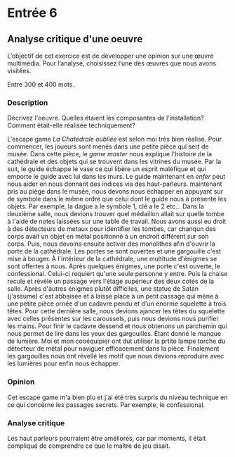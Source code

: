 # Entrée 6
## Analyse critique d'une oeuvre

L’objectif de cet exercice est de développer une opinion sur une œuvre multimédia. Pour l’analyse, choisissez l’une des œuvres que nous avons visitées. 

Entre 300 et 400 mots. 

### Description
Décrivez l'oeuvre. Quelles étaient les composantes de l'installation? Comment était-elle réalisée techniquement? 

L'escape game *La Chatédrale oubliée* est selon moi très bien réalisé. Pour commencer, les joueurs sont menés dans une petite pièce qui sert de musée. Dans cette pièce, le *game master* nous explique l'histoire de la cathédrale et des objets qui se trouvent dans les vitrines du musée. Par la suit, le guide échappe le vase ce qui libère un esprit maléfique et qui emporte le guide avec lui dans les murs. Le guide maintenant en *enfer* peut nous aider en nous donnant des indices via des haut-parleurs. maintenant pris au piège dans le musée, nous devons nous échapper en appuyant sur de symbole dans le même ordre que celui dont le guide nous à présenté les objets. Par exemple, la dague a le symbole 1, clé a le 2 etc... Dans la deuxième salle, nous devions trouver quel médaillon allait sur quelle tombe à l'aide de notes laissées sur une table de travail. Nous avons aussi eu droit à des détecteurs de metaux pour identifier les tombes, car chanqun des corps avait un objet en métal positionné à un endroit différent sur son corps. Puis, nous devoins ensuite activer des monolithes afin d'ouvrir la porte de la cathédrale. Les portes se sont ouvertes et une gargouille c'est mise à bouger. À l'intérieur de la cathédrale, une multitude d'énigmes se sont offertes à nous.  Après quelques énigmes, une porte c'est ouverte, le confessional. Celui-ci requiert qu'une seule personne y entre. Puis la chaise recule et révèle un passage vers l'étage supérieur des deux cotés de la salle. Après d'autres énigmes plutôt difficiles, une statue de Satan (j'assume) c'est abbaisée et à laissé place à un petit passage qui mène à une petite pièce ornée d'un cadavre pendu et d'un énorme squelette à trois têtes. Pour cette dernière salle, nous devions ajancer les têtes du squelette avec celles présentes sur les caroussels, puis nous devions nous purifier les mains. Pour finir le cadavre dessend et nous obtenons un parchemin qui nous permet de lire dans les yeux des gargouilles. Étant donné le manque de lumière. Moi et mon cooéquipier ont dut utiliser la prtite lampe torche du détecteur de métal pour naviguer efficacement dans la pièce. Finalement les gargouilles nous ont révellé les motif que nous devions reproduire avec les lumières pour enfin nous échapper.

### Opinion

Cet escape game m'a bien plu et j'ai été très surpris du niveau technique en ce qui concèrne les passages secrets. Par exemple, le confessional.

### Analyse critique
Les haut parleurs pourraient être améliorés, car par moments, il était compliqué de comprendre ce que le maître de jeu disait.
